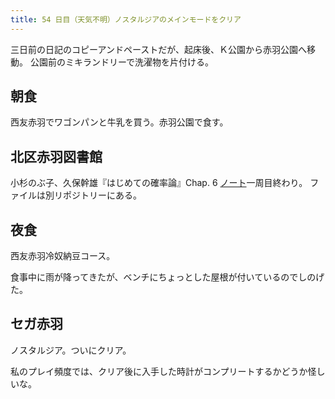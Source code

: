 ```yaml
---
title: 54 日目（天気不明）ノスタルジアのメインモードをクリア
---
```


三日前の日記のコピーアンドペーストだが、起床後、Ｋ公園から赤羽公園へ移動。
公園前のミキランドリーで洗濯物を片付ける。

## 朝食

西友赤羽でワゴンパンと牛乳を買う。赤羽公園で食す。

## 北区赤羽図書館

小杉のぶ子、久保幹雄『はじめての確率論』Chap. 6 [ノート][kosugi11]一周目終わり。
ファイルは別リポジトリーにある。

[kosugi11]: <https://github.com/showa-yojyo/jupyter-notebooks/kosugi11>

## 夜食

西友赤羽冷奴納豆コース。

食事中に雨が降ってきたが、ベンチにちょっとした屋根が付いているのでしのげた。

## セガ赤羽

ノスタルジア。ついにクリア。

私のプレイ頻度では、クリア後に入手した時計がコンプリートするかどうか怪しいな。
